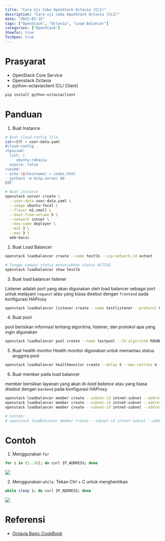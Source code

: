 ```yaml
---
title: "Cara Uji Coba OpenStack Octavia (CLI)"
description: "Cara uji coba OpenStack Octavia (CLI)"
date: "2022-02-15"
tags: ["OpenStack", "Octavia", "Load Balancer"]
categories: ["OpenStack"]
ShowToc: true
TocOpen: true
---
```


# Prasyarat
- OpenStack Core Service
- Openstack Octavia
- python-octaviaclient (CLI Client)
```bash
pip install python-octaviaclient
```

# Panduan
1. Buat Instance
```bash
# Buat cloud-config file
cat<<EOF > user-data.yaml
#cloud-config
chpasswd:
  list: |
     ubuntu:rahasia
  expire: false
runcmd:
- echo \$(hostname) > index.html
- python3 -m http.server 80
EOF

# Buat instance
openstack server create \
  --user-data user-data.yaml \
  --image ubuntu-focal \
  --flavor m1.small \
  --boot-from-volume 5 \
  --network intnet \
  --key-name deployer \
  --min 3 \
  --max 3 \
  web-basic
```

2. Buat Load Balancer
```bash
openstack loadbalancer create --name testlb --vip-network-id extnet

# Tunggu sampai status menunjukkan status ACTIVE
openstack loadbalancer show testlb
```

3. Buat load balancer listener

Listener adalah port yang akan digunakan oleh load balancer sebagai port untuk melayani `request` atau yang biasa disebut dengan `frontend` pada konfigurasi HAProxy
```bash
openstack loadbalancer listener create --name testlistener --protocol HTTP --protocol-port 80 testlb
```

4. Buat pool

pool berisikan informasi tentang algoritma, listener, dan protokol apa yang ingin digunakan 
```bash
openstack loadbalancer pool create --name testpool --lb-algorithm ROUND_ROBIN --listener testlistener --protocol HTTP
```

5. Buat health monitor
Health monitor digunakan untuk memantau status anggota pool

```bash
openstack loadbalancer healthmonitor create --delay 5 --max-retries 4 --timeout 10 --type HTTP --url-path / testpool
```

6. Buat member pada load balancer

member berisikan layanan yang akan di-*load balance* atau yang biasa disebut dengan `backend` pada konfigurasi HAProxy
```bash
openstack loadbalancer member create --subnet-id intnet-subnet --address $WEB_BASIC_1_ADDR --protocol-port 80 testpool
openstack loadbalancer member create --subnet-id intnet-subnet --address $WEB_BASIC_2_ADDR --protocol-port 80 testpool
openstack loadbalancer member create --subnet-id intnet-subnet --address $WEB_BASIC_3_ADDR --protocol-port 80 testpool

# Contoh:
# openstack loadbalancer member create --subnet-id intnet-subnet --address 192.168.10.10 --protocol-port 80 testpool
```

# Contoh
1. Menggunakan `for`
```bash
for i in {1..10}; do curl IP_ADDRESS; done
```
![](/images/cara-uji-coba-openstack-octavia-cli.png)

2. Menggunakan `while`. Tekan Ctrl + C untuk menghentikan
```bash
while sleep 1; do curl IP_ADDRESS; done
```
![](/images/cara-uji-coba-openstack-octavia-cli-2.png)

# Referensi
- [Octavia Basic CookBook](https://docs.openstack.org/octavia/latest/user/guides/basic-cookbook.html)